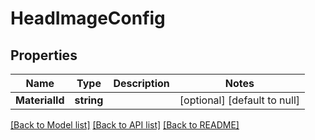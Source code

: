 # HeadImageConfig

## Properties
Name | Type | Description | Notes
------------ | ------------- | ------------- | -------------
**MaterialId** | **string** |  | [optional] [default to null]

[[Back to Model list]](../README.md#documentation-for-models) [[Back to API list]](../README.md#documentation-for-api-endpoints) [[Back to README]](../README.md)


